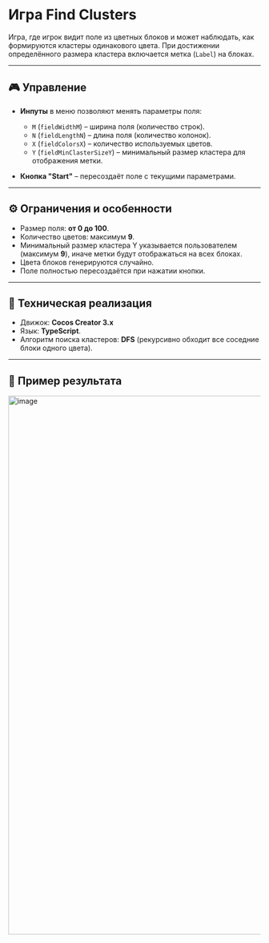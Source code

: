 # Игра Find Clusters

Игра, где игрок видит поле из цветных блоков и может наблюдать, как формируются кластеры одинакового цвета. При достижении определённого размера кластера включается метка (`Label`) на блоках.  

---

## 🎮 Управление

- **Инпуты** в меню позволяют менять параметры поля:  
  - `M` (`fieldWidthM`) – ширина поля (количество строк).  
  - `N` (`fieldLengthN`) – длина поля (количество колонок).  
  - `X` (`fieldColorsX`) – количество используемых цветов.  
  - `Y` (`fieldMinClasterSizeY`) – минимальный размер кластера для отображения метки.  

- **Кнопка "Start"** – пересоздаёт поле с текущими параметрами.

---

## ⚙️ Ограничения и особенности

- Размер поля: **от 0 до 100**.  
- Количество цветов: максимум **9**.  
- Минимальный размер кластера Y указывается пользователем (максимум **9**), иначе метки будут отображаться на всех блоках.  
- Цвета блоков генерируются случайно.  
- Поле полностью пересоздаётся при нажатии кнопки.

---

## 📌 Техническая реализация

- Движок: **Cocos Creator 3.x**  
- Язык: **TypeScript**. 
- Алгоритм поиска кластеров: **DFS** (рекурсивно обходит все соседние блоки одного цвета).  
---

## 📸 Пример результата

<img width="1780" height="1076" alt="image" src="https://github.com/user-attachments/assets/c14df155-95fe-4d99-8d88-023d5e4fa445" />

